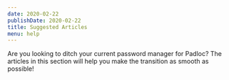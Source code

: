 ```yaml
---
date: 2020-02-22
publishDate: 2020-02-22
title: Suggested Articles
menu: help
---
```


Are you looking to ditch your current password manager for Padloc? The articles
in this section will help you make the transition as smooth as possible!

